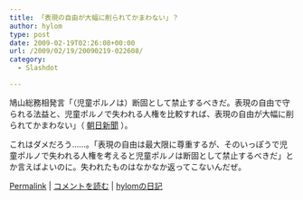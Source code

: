 ```yaml
---
title: 「表現の自由が大幅に削られてかまわない」？
author: hylom
type: post
date: 2009-02-19T02:26:08+00:00
url: /2009/02/19/20090219-022608/
category:
  - Slashdot

---
```

鳩山総務相発言「（児童ポルノは）断固として禁止するべきだ。表現の自由で守られる法益と、児童ポルノで失われる人権を比較すれば、表現の自由が大幅に削られてかまわない」（   [朝日新聞][1] ）。

これはダメだろう……。「表現の自由は最大限に尊重するが、そのいっぽうで児童ポルノで失われる人権を考えると児童ポルノは断固として禁止するべきだ」とか言えばよいのに。失われたものはなかなか返ってこないんだぜ。

  [Permalink][2] |   [コメントを読む][3] |   [hylomの日記][4]

 [1]: http://www.asahi.com/politics/update/0218/TKY200902180297.html
 [2]: http://slashdot.jp/~hylom/journal/467929
 [3]: http://slashdot.jp/~hylom/journal/467929#acomments
 [4]: http://slashdot.jp/~hylom/journal/

